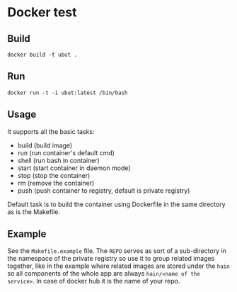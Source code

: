 # Docker test

## Build
```
docker build -t ubut .
```

## Run
```
docker run -t -i ubut:latest /bin/bash
```

## Usage

It supports all the basic tasks:

- build (build image)
- run (run container's default cmd)
- shell (run bash in container)
- start (start container in daemon mode)
- stop (stop the container)
- rm (remove the container)
- push (push container to registry, default is private registry)

Default task is to build the container using Dockerfile in the same
directory as is the Makefile.


## Example

See the `Makefile.example` file. The `REPO` serves as sort of a
sub-directory in the namespace of the private registry so use it to
group related images together, like in the example where related
images are stored under the `hain` so all components of the whole app
are always `hain/<name of the service>`. In case of docker hub it is
the name of your repo.